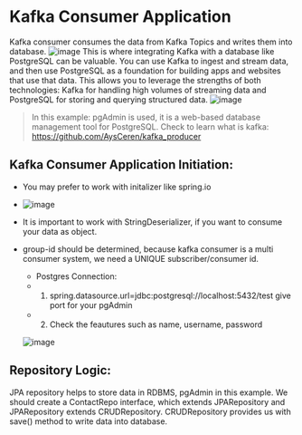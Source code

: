 # Kafka Consumer Application
Kafka consumer consumes the data from Kafka Topics and writes them into database.
![image](https://github.com/user-attachments/assets/3df15f96-aa29-477a-8fad-96de8833178d)
This is where integrating Kafka with a database like PostgreSQL can be valuable. You can use Kafka to ingest and stream data, and then use PostgreSQL as a foundation for building apps and websites that use that data. This allows you to leverage the strengths of both technologies: Kafka for handling high volumes of streaming data and PostgreSQL for storing and querying structured data.
![image](https://github.com/user-attachments/assets/832f54d2-4bd1-4900-8c5a-cdb092bca9c6)


> In this example: pgAdmin is used, it is a web-based database management tool for PostgreSQL.
> Check to learn what is kafka: https://github.com/AysCeren/kafka_producer

## Kafka Consumer Application Initiation:
+ You may prefer to work with initalizer like spring.io
+ ![image](https://github.com/user-attachments/assets/ee14c177-4afd-4c29-bf2a-815d57968570)

+ It is important to work with StringDeserializer, if you want to consume your data as object.
+ group-id should be determined, because kafka consumer is a multi consumer system, we need a UNIQUE subscriber/consumer id.
   - Postgres Connection:
   - 1. spring.datasource.url=jdbc:postgresql://localhost:5432/test give port for your pgAdmin
   - 2. Check the feautures such as name, username, password

  ![image](https://github.com/user-attachments/assets/3b726192-10ef-4355-8cbe-10b1634138a0)

## Repository Logic:

JPA repository helps to store data in RDBMS, pgAdmin in this example. 
We should create a ContactRepo interface, which extends JPARepository and JPARepository extends CRUDRepository. CRUDRepository provides us with save() method to write data into database.
